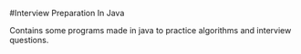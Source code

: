 #Interview Preparation In Java

Contains some programs made in java to practice algorithms and interview questions. 
